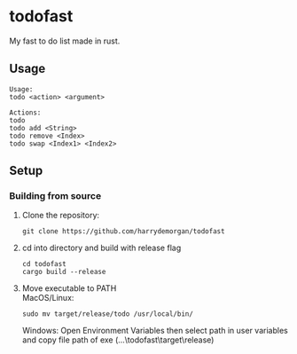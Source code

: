 # todofast

My fast to do list made in rust.

## Usage
```
Usage:
todo <action> <argument>

Actions:
todo
todo add <String>
todo remove <Index>
todo swap <Index1> <Index2>
```

## Setup

### Building from source
1. Clone the repository:
   ```
   git clone https://github.com/harrydemorgan/todofast
   ```
2. cd into directory and build with release flag
   ```
   cd todofast
   cargo build --release
   ```
3. Move executable to PATH\
   MacOS/Linux:
   ```
   sudo mv target/release/todo /usr/local/bin/
   ```
   Windows:
   Open Environment Variables then select path in user variables and copy file path of exe (...\todofast\target\release)
